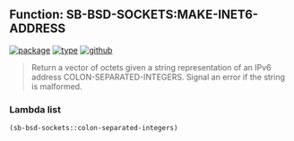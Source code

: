 ## Function: SB-BSD-SOCKETS:MAKE-INET6-ADDRESS
[![package](https://img.shields.io/badge/Package-SB--BSD--SOCKETS-5f9ea0.svg?style=social&colorA=999999)](../) [![type](https://img.shields.io/badge/Type-Function-5f9ea0.svg?style=social&colorA=999999)](../#function) [![github](https://img.shields.io/badge/GitHub-View_the_source-5f9ea0.svg?style=social&colorA=999999&logo=github)](https://github.com/sbcl/sbcl/blob/master/contrib/sb-bsd-sockets/inet6.lisp/) 

> Return a vector of octets given a string representation of an IPv6
> address COLON-SEPARATED-INTEGERS. Signal an error if the string is
> malformed.

### Lambda list
```cl
(sb-bsd-sockets::colon-separated-integers)
```
